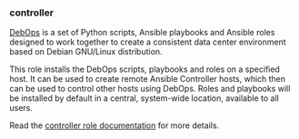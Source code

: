 ### controller

[DebOps](http://www.debops.org/) is a set of Python scripts, Ansible
playbooks and Ansible roles designed to work together to create a
consistent data center environment based on Debian GNU/Linux
distribution.

This role installs the DebOps scripts, playbooks and roles on a
specified host. It can be used to create remote Ansible Controller
hosts, which then can be used to control other hosts using DebOps. Roles
and playbooks will be installed by default in a central, system-wide
location, available to all users.

Read the [controller role documentation](https://docs.debops.org/en/stable-3.2/ansible/roles/controller/) for more details.

